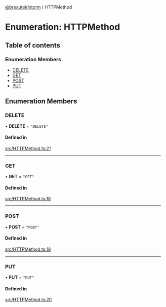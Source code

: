 [@breautek/storm](../README.md) / HTTPMethod

# Enumeration: HTTPMethod

## Table of contents

### Enumeration Members

- [DELETE](HTTPMethod.md#delete)
- [GET](HTTPMethod.md#get)
- [POST](HTTPMethod.md#post)
- [PUT](HTTPMethod.md#put)

## Enumeration Members

### DELETE

• **DELETE** = ``"DELETE"``

#### Defined in

[src/HTTPMethod.ts:21](https://github.com/breautek/storm/blob/5fbba2d/src/HTTPMethod.ts#L21)

___

### GET

• **GET** = ``"GET"``

#### Defined in

[src/HTTPMethod.ts:18](https://github.com/breautek/storm/blob/5fbba2d/src/HTTPMethod.ts#L18)

___

### POST

• **POST** = ``"POST"``

#### Defined in

[src/HTTPMethod.ts:19](https://github.com/breautek/storm/blob/5fbba2d/src/HTTPMethod.ts#L19)

___

### PUT

• **PUT** = ``"PUT"``

#### Defined in

[src/HTTPMethod.ts:20](https://github.com/breautek/storm/blob/5fbba2d/src/HTTPMethod.ts#L20)
